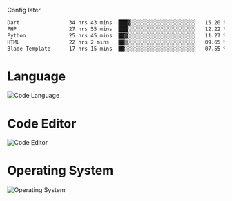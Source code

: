 <!-- ## Hi there 👋 -->
Config later

<!--
**rickrck/rickrck** is a ✨ _special_ ✨ repository because its `README.md` (this file) appears on your GitHub profile.

Here are some ideas to get you started:

- 🔭 I’m currently working on ...
- 🌱 I’m currently learning ...
- 👯 I’m looking to collaborate on ...
- 🤔 I’m looking for help with ...
- 💬 Ask me about ...
- 📫 How to reach me: ...
- 😄 Pronouns: ...
- ⚡ Fun fact: ...
-->

<!--START_SECTION:waka-->

```txt
Dart                34 hrs 43 mins  ███▓░░░░░░░░░░░░░░░░░░░░░   15.20 %
PHP                 27 hrs 55 mins  ███░░░░░░░░░░░░░░░░░░░░░░   12.22 %
Python              25 hrs 45 mins  ██▓░░░░░░░░░░░░░░░░░░░░░░   11.27 %
HTML                22 hrs 2 mins   ██▒░░░░░░░░░░░░░░░░░░░░░░   09.65 %
Blade Template      17 hrs 15 mins  ██░░░░░░░░░░░░░░░░░░░░░░░   07.55 %
```

<!--END_SECTION:waka-->

# Language
![Code Language](https://wakatime.com/share/@Rie/857855bd-8826-4360-bd0b-30668e651616.svg)

# Code Editor
![Code Editor](https://wakatime.com/share/@Rie/630d1d98-3d54-4afd-a23d-fa79134fc528.svg)

# Operating System
![Operating System](https://wakatime.com/share/@Rie/a7b1eb7d-159b-4b03-8226-3a05ad998782.svg)
